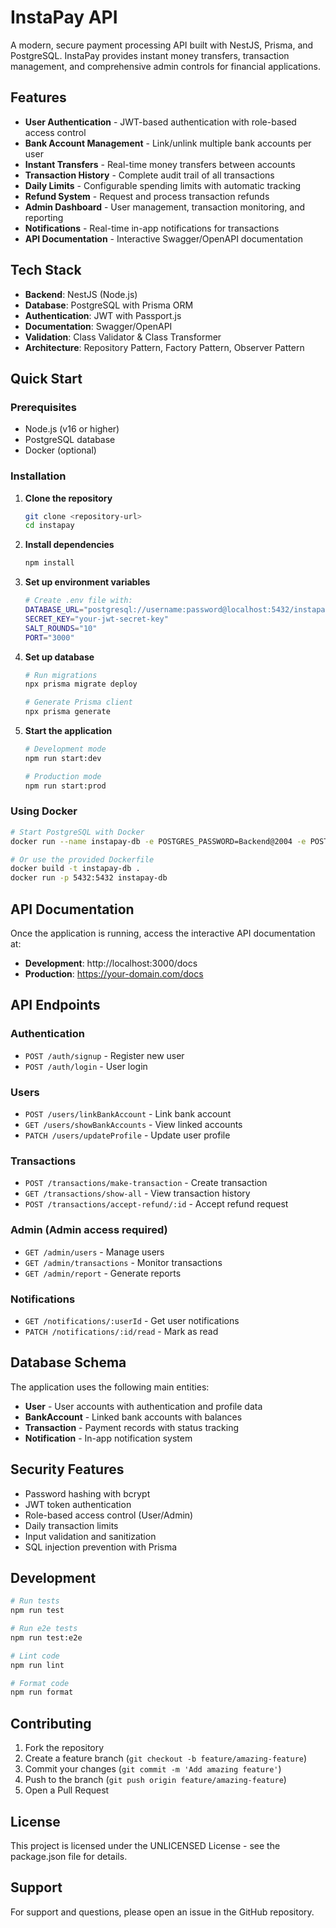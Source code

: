 # InstaPay API

A modern, secure payment processing API built with NestJS, Prisma, and PostgreSQL. InstaPay provides instant money transfers, transaction management, and comprehensive admin controls for financial applications.

## Features

- **User Authentication** - JWT-based authentication with role-based access control
- **Bank Account Management** - Link/unlink multiple bank accounts per user
- **Instant Transfers** - Real-time money transfers between accounts
- **Transaction History** - Complete audit trail of all transactions
- **Daily Limits** - Configurable spending limits with automatic tracking
- **Refund System** - Request and process transaction refunds
- **Admin Dashboard** - User management, transaction monitoring, and reporting
- **Notifications** - Real-time in-app notifications for transactions
- **API Documentation** - Interactive Swagger/OpenAPI documentation

## Tech Stack

- **Backend**: NestJS (Node.js)
- **Database**: PostgreSQL with Prisma ORM
- **Authentication**: JWT with Passport.js
- **Documentation**: Swagger/OpenAPI
- **Validation**: Class Validator & Class Transformer
- **Architecture**: Repository Pattern, Factory Pattern, Observer Pattern

## Quick Start

### Prerequisites

- Node.js (v16 or higher)
- PostgreSQL database
- Docker (optional)

### Installation

1. **Clone the repository**
   ```bash
   git clone <repository-url>
   cd instapay
   ```

2. **Install dependencies**
   ```bash
   npm install
   ```

3. **Set up environment variables**
   ```bash
   # Create .env file with:
   DATABASE_URL="postgresql://username:password@localhost:5432/instapay"
   SECRET_KEY="your-jwt-secret-key"
   SALT_ROUNDS="10"
   PORT="3000"
   ```

4. **Set up database**
   ```bash
   # Run migrations
   npx prisma migrate deploy
   
   # Generate Prisma client
   npx prisma generate
   ```

5. **Start the application**
   ```bash
   # Development mode
   npm run start:dev
   
   # Production mode
   npm run start:prod
   ```

### Using Docker

```bash
# Start PostgreSQL with Docker
docker run --name instapay-db -e POSTGRES_PASSWORD=Backend@2004 -e POSTGRES_DB=mydb -p 5432:5432 -d postgres:latest

# Or use the provided Dockerfile
docker build -t instapay-db .
docker run -p 5432:5432 instapay-db
```

## API Documentation

Once the application is running, access the interactive API documentation at:
- **Development**: http://localhost:3000/docs
- **Production**: https://your-domain.com/docs

## API Endpoints

### Authentication
- `POST /auth/signup` - Register new user
- `POST /auth/login` - User login

### Users
- `POST /users/linkBankAccount` - Link bank account
- `GET /users/showBankAccounts` - View linked accounts
- `PATCH /users/updateProfile` - Update user profile

### Transactions
- `POST /transactions/make-transaction` - Create transaction
- `GET /transactions/show-all` - View transaction history
- `POST /transactions/accept-refund/:id` - Accept refund request

### Admin (Admin access required)
- `GET /admin/users` - Manage users
- `GET /admin/transactions` - Monitor transactions
- `GET /admin/report` - Generate reports

### Notifications
- `GET /notifications/:userId` - Get user notifications
- `PATCH /notifications/:id/read` - Mark as read

## Database Schema

The application uses the following main entities:
- **User** - User accounts with authentication and profile data
- **BankAccount** - Linked bank accounts with balances
- **Transaction** - Payment records with status tracking
- **Notification** - In-app notification system

## Security Features

- Password hashing with bcrypt
- JWT token authentication
- Role-based access control (User/Admin)
- Daily transaction limits
- Input validation and sanitization
- SQL injection prevention with Prisma

## Development

```bash
# Run tests
npm run test

# Run e2e tests
npm run test:e2e

# Lint code
npm run lint

# Format code
npm run format
```

## Contributing

1. Fork the repository
2. Create a feature branch (`git checkout -b feature/amazing-feature`)
3. Commit your changes (`git commit -m 'Add amazing feature'`)
4. Push to the branch (`git push origin feature/amazing-feature`)
5. Open a Pull Request

## License

This project is licensed under the UNLICENSED License - see the package.json file for details.

## Support

For support and questions, please open an issue in the GitHub repository.